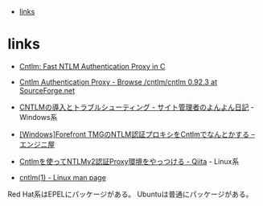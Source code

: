 - [links](#links)

# links

* [Cntlm: Fast NTLM Authentication Proxy in C](http://cntlm.sourceforge.net/)
* [Cntlm Authentication Proxy - Browse /cntlm/cntlm 0.92.3 at SourceForge.net](https://sourceforge.net/projects/cntlm/files/cntlm/cntlm%200.92.3/)
* [CNTLMの導入とトラブルシューティング - サイト管理者のよんよん日記](http://yonyon-blog.net/youmei/2014/06/27/cntlm%E3%81%AE%E5%B0%8E%E5%85%A5%E3%81%A8%E3%83%88%E3%83%A9%E3%83%96%E3%83%AB%E3%82%B7%E3%83%A5%E3%83%BC%E3%83%86%E3%82%A3%E3%83%B3%E3%82%B0/) - Windows系
* [[Windows]Forefront TMGのNTLM認証プロキシをCntlmでなんとかする – エンジニ屋](https://sevenb.jp/wordpress/ura/2016/01/27/windowsforefront-tmg%E3%81%AEntlm%E8%AA%8D%E8%A8%BC%E3%83%97%E3%83%AD%E3%82%AD%E3%82%B7%E3%82%92cntlm%E3%81%A7%E3%81%AA%E3%82%93%E3%81%A8%E3%81%8B%E3%81%99%E3%82%8B/)
* [Cntlmを使ってNTLMv2認証Proxy環境をやっつける - Qiita](https://qiita.com/yohskeey/items/6f17ea051fbe5568f3bf) - Linux系

* [cntlm(1) - Linux man page](https://linux.die.net/man/1/cntlm)

Red Hat系はEPELにパッケージがある。
Ubuntuは普通にパッケージがある。